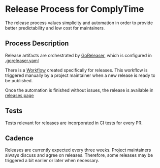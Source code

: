# Release Process for ComplyTime

The release process values simplicity and automation in order to provide better predictability and low cost for maintainers.

## Process Description

Release artifacts are orchestrated by [GoReleaser](https://goreleaser.com/), which is configured in [.goreleaser.yaml](https://github.com/complytime/complytime/blob/main/.goreleaser.yaml)

There is a [Workflow](https://github.com/complytime/complytime/blob/main/.github/workflows/release.yml) created specifically for releases. This workflow is triggered manually by a project maintainer when a new release is ready to be published.

Once the automation is finished without issues, the release is available in [releases page](https://github.com/complytime/complytime/releases)

## Tests

Tests relevant for releases are incorporated in CI tests for every PR.

## Cadence

Releases are currently expected every three weeks. Project maintainers always discuss and agree on releases. Therefore, some releases may be triggered a bit earlier or later when necessary.
